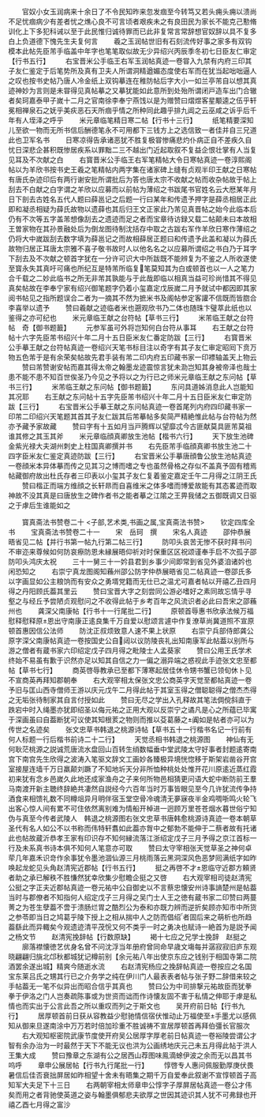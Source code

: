 <!-- { "loadSidebar": true } -->
　　官奴小女玉润病来十余日了不令民知昨来忽发痼至今转笃又若头痈头痈以溃尚不足忧痼病少有差者忧之燋心良不可言顷者艰疾未之有良田民为家长不能克己懃脩训化上下多犯科诫以至于此民惟归诚待罪而已此非复常言常辞想官奴辞以具不复多白上负道德下愧先生夫复何言
　　羲之玉润帖世旧有石刻流传好事之家多有双钩模本此帖先臣芾手临盖中年字也笔笔取似故无少异绍兴丙辰季冬初七日臣友仁审定【行书五行】
　　右宝晋米公手临王右军玉润帖真迹一卷甞入九禁有内府三印其子友仁鉴定于后笔势所及真有卫夫人所谓洞精遒媚态度使右军而在犹当起咄咄逼人之叹也按书史帖乃唐人冷金纸上双钩摹连在稚防帖后字大小一如兰亭芾自以想其真迹神妙为言则是未甞得见真帖摹之又摹犹能如此意所到处殆所谓闭戸造车出门合辙者矣珂嘉泰甲子嵗十二月之官南徐李奉宁燕饯以是为赠赞曰熠煜客星颙逵之伍乎轩冕相禅泉石之妩乎美疢恶石天所痼乎情之所种同此趣乎排九阊之云巫咸之诉乎后千年有人垤泽之呼乎
　　米元章临笔精日寒二帖【行书十三行】
　　纸笔精要深知儿至欲一物而无所书信后酬德笔永不可用都下三钱方上之选信致一者佳并自三兄道此也卫军名书
　　日寒凉得告承诸恶犹不胜复极甞惨痛悲灼仆病正自不差疾久自忧日深悲企甚积既惨居疾系以罪黜二三不越出门近起取叙不复益企恨壮掌有人当复见耳及不次献之白
　　右寳晋米公手临王右军笔精帖大令日寒帖真迹一卷淳熙阁帖以为羊欣书按书史王羲之笔精帖内两字集在诸家碑上缝有贞观半印王献之日寒帖有唐氏杂迹印后有两行谢安批所谓批后为答也唐太宗不收献之帖而收杂帖故于帖上刮去不白献之白字谓之羊欣以应募而以前帖为薄绍之书跋尾书官姓名云大厯某年月日下剖去古姓名五代人题曰薛邕记之后题一行曰某年和传遗予押字是薛丞相居正此即和凝丞相疑为薛氏故物以遗薛也其后归王文正家此乃芾见真晋帖之始今此临本后仍有不次等五字盖芾想像刮去之遗迹而足之者而宝章待访録又载二帖颠未曰本故相王曽家物在其孙景融处后为倒龙图待制沈括存中取之古跋右军作羊欣日寒作薄绍之仍将大中嵗跋刮去数字填为薛邕记之而故相薛居正题曰和传遗予此盖和凝以为薛氏故物归居正耳唐太宗雅不喜子敬书故时人以他名名之以应募所谓绍之书白乃于耳字下刮去及不次献之顿首字犹在一分许可识大中所跋既不能辨复为不鉴之人所收遂使至寳永失其真吁可痛也所纪互是特芾所临复笔莫知其为白或顿首也以一人之笔力合千载之二妙此临书之所无非芾其孰能与于此哉即临以相真当益可珍尚惜其不得见真矣帖故在李奉宁家有绍兴御笔题字仍着小玺嘉定戊辰嵗二月予就试中都因即其家阅书帖见之指所题误合二者为一摘其不然为摭米书及阁帖参定客讙不信既而皆脗合李喜举以遗予
　　赞曰羲献之迹临者米也遡观欣书乃二体也随珠卞璧萃此纸也以鉴得之亦可纪也
　　米元章临王献之台符帖【草书三行】
　　米芾临王献之台符帖　奇【御书题籖】
　　元参军虽可外将岂知何白台符从事耳
　　右王献之台符帖十六字先臣芾书绍兴十年二月十五日臣米友仁番定防跋【三行】
　　右寳晋米公手摹王献之台符帖真迹一卷绍兴天笔书标目注以奇字有其子友仁审定昭囘下贲万物五色芾于是有余荣矣帖故先君手装有芾二印内府五印藏书家一印褾轴盖天上物云
　　赞曰芾赞谢安帖而嘉其得太帝之翰墨龙迹震惊言犹未泐岂知其身被帝泽也哉士患不能不患不知百世俟圣乃今见之予将以之为行已之师米元章临王献之东问帖【草书三行】
　　米芾临王献之东问帖【御书题籖】
　　东问具道姊消息此人岂能知其况耶
　　右王献之东问帖十五字先臣芾书绍兴十年二月十五日臣米友仁审定防跋【三行】
　　右宝晋米公手摹王献之东问帖真迹一卷首尾列内府四印藏书家一印芾二印绍兴天笔题其首其子友仁跋其后芾摹帖多矣简严精絶惟此帖与台符帖为然亦予藏予家故藏
　　赞曰字有十五如月当戸腾辉以望靡忒今古匪献莫具匪芾莫祖谁其修之其玉其斧
　　米元章临顔真卿放生池帖【楷书六行】
　　天下放生池碑金紫光禄大夫湖州刺史上柱国真卿撰并书
　　右先臣芾手临顔真卿书放生池二十四字臣米友仁鉴定真迹防跋【三行】
　　右宝晋米公手摹唐顔鲁公放生池帖真迹一卷顔米本异体摹而传之见其习之博而嗜之专也虽然骨格之存似不盖真予固有稽焉帖藏御府故出杜氏存者三印表以小玺其子友仁复着鉴定嘉定壬午二月得之江阴王氏
　　赞曰楷正而端方维顔之长轩昻而自喜维米之体多嗜而博爱故能有其态畧迹而取神故不没其真是曰唐放生之碑作者书之能者摹之江隂之王畀我储之五御既调又日驱之于虖后生谁能如之




　　寳真斋法书赞卷二十
<子部,艺术类,书画之属,宝真斋法书赞>
　　钦定四库全书
　　宝真斋法书赞卷二十一
　　宋　岳珂　撰
　　宋名人真迹
　　邵仲恭展晤省见二帖【并行书第一帖九行第二帖三行】
　　防叩头哀苦无惨不获时拜书问不审迩来尊候如何防哀瘵防恩未縁展晤仰祈对时保重区区祝颂谨奉手启不次孤子邵防叩头鸿庆太祝
　　三十一舅三十一妗县君到乡事少间即常到省见外婆洎诸妗也闲恐知之
　　右崇宁真龙图阁知蘓州邵公防字仲恭展晤省见二帖真迹一卷邵氏多以字画显如公主粮饷而有安众之勇壻党籍而无仕已之温尤可嘉者帖以开禧乙丑四月得之丹阳顾氏葢其里云
　　赞曰宝晋大字之刻尝同公游必嗜好之素同故忘情乎寻壑之与经丘予尝陋贞观慰问之不收得此帖于乡考百年之风流识者必此曰吾宋之邵蘓州也
　　龚深父南康帖【行书十一行尾批二行】
　　原顿首辱惠书欣承法候万福慰释慰释原恩出守南康正逺良集千万自爱以慰颂言遽中作复潦草尚冀道照不宣原顿首惠因信公法师
　　防沈正叔烦致意人速不果上状原
　　右崇宁兵部侍郎龚公原字深父南康帖真迹一卷按国史公自闼以议防陵丧礼出知南康军此帖葢以别所与游之僧者有蔵书家六印绍定戊子四月得之毗陵士人孟葵家
　　赞曰公用王氏学术终始不易虽有歉于识然亦足以知其自信之力一偏之溺异端之惑视此手迹张文忠至都帖【草书七行】
　　商英啓辱教承已至都下薄寒起居佳休令甥书蟹已领旬休卜见不宣商英再拜知郡朝奉
　　右大观宰相太保张文忠公商英字天觉至都帖真迹一卷予旧与匡山西寺僧师王游以庆元戊午二月得此帖于其室玉得之僧聪聪得之僧杰杰得之无垢张待制家其自言付授如此
　　赞曰无尽之学出入孔释故其笔法倜傥斜直于跌宕中时入绳墨亦犹即绍圣以侮元祐之正用大观以反崇宁之谲凡是心之所蕴已毕寓于深画虽曰自葢断犹可议使其知根荄之物则而推以芟葛藤之阗如是帖者亦可以为传世之名迹矣
　　张文忠草书韩退之桃源诗帖【草书五十一行楷书名记一行前有何人标题一行后楷书前诗二十二行】
　　天觉丞相书韩退之桃源图
　　神仙有无何耿茫桃源之説诚荒唐流水盘回山百转生绡数幅垂中堂武陵太守好事者封题逺寄南宫下南宫先生欣得之波涛入笔驱文辞文工画妙各臻极异境恍惚移于斯架岩凿谷开宫室接屋连墙千万日羸颠刘蹶了不知地圻天分非所恤种桃处处惟开花川原逺近蒸红霞初来犹有念乡邑嵗久此地还成家渔舟之子来何所物邑相猜更问语大蛇中断防前王羣马南渡开新主聴终辞絶共凄然自説经今六百年当时万事皆眼见至今几许犹流传争持酒食来相馈礼数不同樽俎异月明伴宿玉堂空骨冷魂清无夣寐夜半金鸡啁哳鸣火轮飞出客心惊人间有累不可住依然离别难为情船开棹进一迥顾万里苍苍烟水暮世俗宁知伪与真至今传者武陵人　韩退之桃源图右张文忠草书唐韩愈桃源诗真迹一卷本朝草圣代有名人如公不以书称而伟特轩翥如此葢亦胷中之郁勃不能伸于二蔡者故有托诸此也帖故蔵沂恭孝王家有印识存不知何縁流落江浙绍定戊子三月予得之京江首标一行及未系真书诗本俱不知何人笔意亦可取
　　赞曰太守宰相张天觉草圣之神何卓荦几年嘉禾识竒作余事犹令墨池涸仙源三月桃雨落云黑洞深风色恶梦囘满纸字如昨唤起龙蛇见头角赵清宪近郡帖【行书五行】
　　挺之再啓不才恩临守近郡方頼贤者助之承已解秩不胜慊然犹幸欣集少慰瞻企挺之又啓
　　右大观宰相司徒赵清宪公挺之字正夫近郡帖真迹一卷元祐中公自御史以不言蔡忠懐安州诗事謪楚州是帖葢当时与郡僚者不知指何人绍定戊子三月得之吴门士人王之徳有蔵书家二印赞曰两蔓菁之为苍生孽葢不啻于溃肠烂胃之酷烈公为泰和亦既力辨而逆折矣顾亦知市中所货之参苓即当日之鸠葛乎陵下授上之相从揣中人之防而倡绍者固后来之萌析也所趋葢繇此而异輙矣今观遗迹清平茂恱又何不类乎一时之勇决也赋诗一絶首为是説予闻之杨文节
　　赵清宪挽辞帖【行数原缺】
　　褐十七应之兄学士挽辞　赵挺之
　　廓落襟懐徳艺优身名曾不问沈浮当年册府曾同命早歳文塲每并潺寂寂旧庐东观晓翩翩归旐北邙秋都城犹记樽前别【余元祐八年出使京东应之钱别于相国寺第二院酒罢余遂出城】精爽今随逝水流
　　右赵清宪杨应之挽辞帖真迹一卷按应之名国宝东莱吕氏之甥其行已之介务学之纯在伊川门人最表表者帖与张子野二辞借来较之手帖葢无一笔不似异出而昭合信乎其真也
　　赞曰公为中司排撃元祐故臣而犹拳拳于伊洛之门人岂奏疏陈事或为世资而诎而作诗懐友固不害于私情之伸耶于虖是私情也而实出于公言此吾之所以重叹而列之于斯文也
　　吴开府前日帖【行书九行】
　　居厚顿首前日获从容教益少慰驰情信宿伏惟动止万福使至手墨尤以感佩知从御来旦遂南涂中万万若时倍加珍重不胜诚祷不宣居厚顿首再拜伯彊长官服次
　　右大观知枢密院武康节度使开府吴公居厚字厚老前日帖真迹一卷裕陵尝谓公才智有余办治为一时最然于天下不能无议也洪为公画绣地庆元己未五月得此帖于洪人王集大成
　　赞曰豫章之东湖有公之居西山荐图味鳯滴蜍伊波之余而无以昌其书呜呼
　　章申公展居帖【行书九行尾批一行】
　　惇啓专人惠问佩服勤厚庚伏畏暑信后佳否衰拙屏居如昨相望十舍未有晤集之期千万自爱奉此叙谢不宣惇顿首子高知军大夫足下十三日
　　右两朝宰相太师章申公惇字子厚屏居帖真迹一卷公才伟矣而用之者背驰使英道之姿与翰墨俱郁悲夫欲厚之世因其迹识其人犹不可弗録也开禧乙酉七月得之富沙
